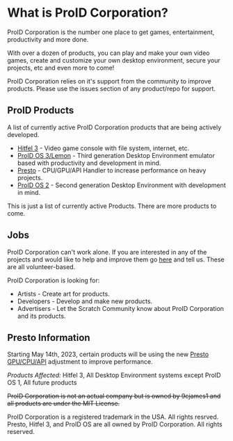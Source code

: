 What is ProID Corporation?
======
ProID Corporation is the number one place to get games, entertainment, productivity and more done.

With over a dozen of products, you can play and make your own video games, create and customize your own desktop environment,
secure your projects, etc and even more to come!


ProID Corporation relies on it's support from the community to improve products. Please use the issues section of any
product/repo for support.

ProID Products
---
A list of currently active ProID Corporation products that are being actively developed.

* [Hitfel 3](https://github.com/ProID-Corporation/Hitfel-3) - Video game console with file system, internet, etc.
* [ProID OS 3/Lemon](https://github.com/ProID-Corporation/ProID-OS-Lemon) - Third generation Desktop Environment emulator based with productivity and development in mind.
* [Presto](https://github.com/ProID-Corporation/Presto) - CPU/GPU/API Handler to increase performance on heavy projects.
* [ProID OS 2](https://github.com/ProID-Corporation/ProID-OS-2) - Second generation Desktop Environment with development in mind.

This is just a list of currently active Products. There are more products to come.

Jobs
---
ProID Corporation can't work alone. If you are interested in any of the projects and would like to help and improve them
go [here](https://scratch.mit.edu/studios/25638311/comments) and tell us. These are all volunteer-based.

ProID Corporation is looking for:

* Artists - Create art for products.
* Developers - Develop and make new products.
* Advertisers - Let the Scratch Community know about ProID Corporation and its products.


**Presto Information**
---

Starting May 14th, 2023, certain products will be using the new [Presto GPU/CPU/API](https://github.com/ProID-Corporation/Presto) adjustment to improve performance.

*Products Affected:*
Hitfel 3, All Desktop Environment systems except ProID OS 1, All future products

~~ProID Corporation is not an actual company but is owned by 9cjames1 and all products are under the MIT License.~~

ProID Corporation is a registered trademark in the USA. All rights resrved.
Presto, Hitfel 3, and ProID OS are all owned by ProID Corporation. All rights reserved.
